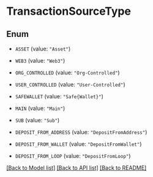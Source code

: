 # TransactionSourceType

## Enum


* `ASSET` (value: `"Asset"`)

* `WEB3` (value: `"Web3"`)

* `ORG_CONTROLLED` (value: `"Org-Controlled"`)

* `USER_CONTROLLED` (value: `"User-Controlled"`)

* `SAFEWALLET` (value: `"Safe{Wallet}"`)

* `MAIN` (value: `"Main"`)

* `SUB` (value: `"Sub"`)

* `DEPOSIT_FROM_ADDRESS` (value: `"DepositFromAddress"`)

* `DEPOSIT_FROM_WALLET` (value: `"DepositFromWallet"`)

* `DEPOSIT_FROM_LOOP` (value: `"DepositFromLoop"`)


[[Back to Model list]](../README.md#documentation-for-models) [[Back to API list]](../README.md#documentation-for-api-endpoints) [[Back to README]](../README.md)


